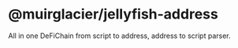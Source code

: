 # @muirglacier/jellyfish-address

All in one DeFiChain from script to address, address to script parser.
